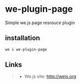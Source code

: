 # we-plugin-page

Simple we.js page resrouce plugin

## installation

```sh
we i we-plugin-page
```

## Links

> * We.js site: http://wejs.org
